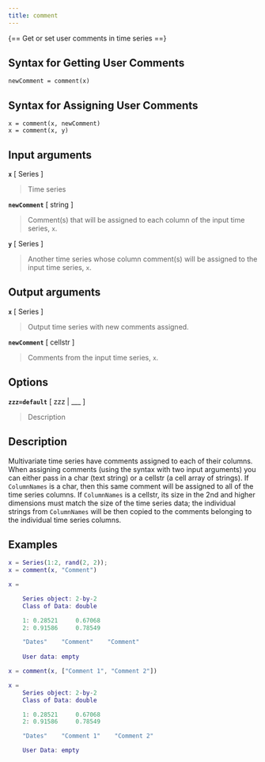 ```yaml
---
title: comment
---
```




{== Get or set user comments in time series ==}


## Syntax for Getting User Comments

    newComment = comment(x)

## Syntax for Assigning User Comments

    x = comment(x, newComment)
    x = comment(x, y)


## Input arguments 

__`x`__ [ Series ]
> 
> Time series
> 

__`newComment`__ [ string ]
> 
> Comment(s) that will be assigned
> to each column of the input time series, `x`.
> 

__`y`__ [ Series ]
> 
> Another time series whose column comment(s) will be
> assigned to the input time series, `x`.
> 


## Output arguments 

__`x`__ [ Series ]
> 
> Output time series with new comments
> assigned.
> 

__`newComment`__ [ cellstr ] 
> 
> Comments from the input time series, `x`. 
> 

## Options 

__`zzz=default`__ [ zzz | ___ ]
> 
> Description
> 


## Description 

Multivariate time series have comments assigned to
each of their columns. When assigning comments (using the syntax with two
input arguments) you can either pass in a char (text string) or a cellstr
(a cell array of strings). If `ColumnNames` is a char, then this same
comment will be assigned to all of the time series columns. If
`ColumnNames` is a cellstr, its size in the 2nd and higher dimensions
must match the size of the time series data; the individual strings from
`ColumnNames` will be then copied to the comments belonging to the
individual time series columns.

## Examples

```matlab
x = Series(1:2, rand(2, 2));
x = comment(x, "Comment")

x =

    Series object: 2-by-2
    Class of Data: double

    1: 0.28521     0.67068
    2: 0.91586     0.78549

    "Dates"    "Comment"    "Comment"
    
    User data: empty

x = comment(x, ["Comment 1", "Comment 2"])

x =
    Series object: 2-by-2
    Class of Data: double

    1: 0.28521     0.67068
    2: 0.91586     0.78549

    "Dates"    "Comment 1"    "Comment 2"

    User Data: empty
```

